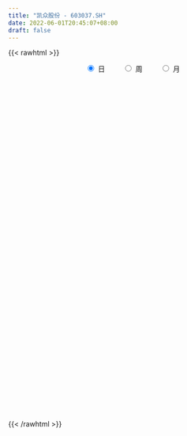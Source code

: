 ```yaml
---
title: "凯众股份 - 603037.SH"
date: 2022-06-01T20:45:07+08:00
draft: false
---
```

{{< rawhtml >}}
    <div style="text-align: center">
        <label style="padding: 1rem;"><input style="margin-right: .5rem" type="radio" name="period" value="D" checked onclick="period_change(this)">日</label>
        <label style="padding: 1rem;"><input style="margin-right: .5rem" type="radio" name="period" value="W" onclick="period_change(this)">周</label>
        <label style="padding: 1rem;"><input style="margin-right: .5rem" type="radio" name="period" value="M" onclick="period_change(this)">月</label>
    </div>
    <div id="chart" style="height: 700px;"></div> 
    <script type="text/javascript">
        const D_v = [4331.96,5083.86,5017.0,4977.0,5036.0,4228.0,7959.16,5384.0,8221.98,4682.0,3664.09,5313.96,9729.99,6772.0,5741.1,4922.4,7410.0,5192.5,8559.53,13407.7,10082.91,8326.56,6860.3,6330.56,6040.0,4611.0,6928.0,6963.87,7269.6,10146.73,11390.89,13520.72,10103.3,7975.25,7097.48,34685.28,20564.24,18866.49,11675.8,10074.0,7454.92,6417.0,8413.79,5612.23,8656.0,8784.81,12356.25,12683.8,6894.8,7006.74,8164.68,8027.0,7173.0,9258.0,15572.7,10110.0,14462.98,16419.42,68366.76,53780.7,18757.73,17448.87,13265.99,28081.45,18684.64,18305.45,23977.64,37683.13,41333.66,23260.04,20100.74,14831.86,18281.4,10271.07,8688.0,12190.99,15531.13,8326.2,13948.5,14759.0,10068.0,8645.84,7225.2,12500.4,10137.6,14052.6,8816.34,8767.74,11500.3,7354.6,6286.0,4628.67,6145.54,5512.53,7540.0,10481.53,7081.0,19940.8,12589.0,19557.16,13969.33,12549.0,13413.0,15476.86,11262.3,13804.06,15711.0,11697.2,48187.62,63286.13,28378.6,92414.35,126686.81,86782.43,60787.19,42528.13,53289.99,55690.7,51567.77,40061.2,34492.0,35251.6,41400.07,37003.0,23605.63,31479.3,65385.91,114600.33,97035.38,138511.28,95870.4,98607.15,58836.11,60205.5,52470.1,32703.2,25597.5,28501.3,24376.84,19072.75,26360.3,22576.0,28805.8,19452.0,13059.8,19095.0,69992.3,132565.34,74176.8,35017.03,49920.3,33645.5,33396.9,40066.0,51502.56,24339.1,21509.57,11957.0,13036.0,14040.9,11061.3,15902.9,15881.2,23546.12,11775.0,16473.8,11829.58,8115.1,17854.1,10184.0,8970.2,14666.0,13742.3,9044.0,8341.0,8669.0,15924.8,9124.46,7025.8,10199.0,9187.27,9569.8,9536.0,10300.0,9776.0,14167.0,9737.1,14535.1,14351.9,4962.77,12412.37,13978.0,12284.97,9942.09,15614.49,7795.0,12757.5,6017.0,30871.77,26125.0,17206.0,10987.0,14663.0,7901.1,10639.0,7515.1,6802.0,10742.4,10310.2,5162.0,15992.0,10370.0,10176.0,8376.0,9636.8,11796.0,9667.2,4599.39,4601.3,6822.76,17179.46,12369.0,13905.3,7748.0,11808.0,18500.0,14861.0,16690.1,11061.5,12911.8,10237.0,8900.5,11544.58,5915.8,9636.0,5757.5,8385.77,7251.8,7043.0,10059.0,7260.0,6085.25,7671.85,12266.3,7985.0,7016.0,7048.0,7807.0,5848.0,10042.2]
const D_histogram = [0.0,0.0024569801,0.00693858,0.0112067444,0.0175488247,0.0180536635,0.0283615646,0.0380568135,0.0529251065,0.0584570834,0.0527936654,0.0568823417,0.0692028221,0.0588333246,0.0487936761,0.0412138036,0.0238004533,0.004777303,-0.0216522059,-0.0039618692,0.0177253716,0.0370518528,0.0439667789,0.0278914195,0.0166222444,0.0046170453,-0.0066180206,-0.0038624059,-0.0084469155,-0.0179915243,-0.0135110842,-0.0293215855,-0.0492388579,-0.0757877563,-0.074296278,0.0054882963,0.0293186094,0.0205908879,0.0078214279,-0.0017243328,-0.0189560329,-0.033038669,-0.0328468164,-0.0370448929,-0.0551771686,-0.0758614335,-0.0802954362,-0.1200773601,-0.1298777837,-0.1194384349,-0.0927591526,-0.067298976,-0.0450605411,-0.0265426815,0.016812725,0.0453449709,0.0770271752,0.0999128455,0.1924387889,0.1893078426,0.1667969744,0.1252809198,0.093527058,0.1095485005,0.1123053663,0.1063477665,0.1026561471,0.1411876519,0.1719332807,0.1843080863,0.1624016271,0.1421227441,0.1050959979,0.076504253,0.0475039183,0.0566737068,0.0247020823,-0.0059094128,-0.0500046474,-0.0969348296,-0.1008411522,-0.1322295308,-0.1380530161,-0.1476546467,-0.1338955885,-0.1518593184,-0.1399170465,-0.1516570644,-0.1894049506,-0.1944566715,-0.2019195794,-0.1902588632,-0.1470059898,-0.1012003342,-0.0668141993,-0.0271960075,0.0047521973,0.0314837472,0.064321532,0.1042239868,0.1264416639,0.1214439289,0.094267882,0.102902081,0.0898982834,0.0676380527,-0.0136561879,-0.0478870188,0.0399052473,0.089719677,0.1097236074,0.2329122642,0.3231654188,0.3164698528,0.3309631873,0.3144653826,0.3035799333,0.3069399154,0.2404953943,0.1568462924,0.1091990671,0.0142520199,-0.0064794624,-0.0153304118,-0.0506974891,-0.0656150962,0.0531933922,-0.0172884041,0.0640783271,0.1404828519,0.3217708099,0.3115865178,0.2533287976,0.087005906,-0.0619483281,-0.155690536,-0.2159397102,-0.225380326,-0.2511061429,-0.2538476415,-0.2440134372,-0.2581652271,-0.3166531812,-0.3710626602,-0.3649728539,-0.3319378381,-0.1642884289,0.0123121148,0.0410093817,0.0277363976,-0.0641788127,-0.139155866,-0.1807617026,-0.1765218857,-0.2627058617,-0.2798336686,-0.3114931682,-0.2937317081,-0.2650392346,-0.2118883202,-0.17059954,-0.1359686045,-0.0763837093,-0.0545235548,-0.0566920355,-0.0972908468,-0.1021911452,-0.1065626935,-0.1713957471,-0.1784381636,-0.2046422007,-0.2129365184,-0.1624983491,-0.1024103693,-0.0417432791,-0.0074108769,-0.0003018904,0.0225571951,0.0297877018,0.065066189,0.0776363531,0.0834337789,0.1068282927,0.1002155064,0.1112890359,0.087941498,0.0733991071,0.0898595456,0.0908609035,0.0940385822,0.0809686552,0.0531102339,0.0211510661,-0.0162184617,-0.0594503973,-0.0733225089,-0.0474764834,-0.0535039493,-0.0509914141,-0.0412271331,-0.0177628437,0.013098794,0.0418438602,0.0593637697,0.0611361242,0.0425951386,0.0396386067,0.0414093371,0.049784879,0.0655767191,0.0952504804,0.098667333,0.1088353998,0.0835251372,0.0479631828,-0.0209873833,-0.04785252,-0.0755398931,-0.0753156208,-0.0842403858,-0.0350602513,-0.0042897701,0.0318457572,0.0221520533,-0.0113416174,-0.1147687236,-0.2072057503,-0.2229806021,-0.2168115216,-0.1539598108,-0.1063876582,-0.0865981846,-0.0467717798,-0.0180657839,0.0130555177,0.0440295,0.0821215588,0.1110038904,0.1348993899,0.1604909016,0.1796945105,0.187734471,0.2064350425,0.1773979955,0.1731646156,0.1664359916,0.1542877213,0.1530675872,0.1513921436,0.1542795102]
const D_fast = [0.0,0.0030712251,0.0092874701,0.0163573205,0.027086607,0.0321048617,0.0495031539,0.0687126062,0.0968121758,0.1169584236,0.124493422,0.1428026837,0.1724238696,0.1767627033,0.1789214738,0.1816450522,0.1701818153,0.1523529907,0.1205104303,0.1372102997,0.1633288834,0.1919183278,0.2098249486,0.2007224442,0.1936088302,0.1827578924,0.1698683212,0.1716583345,0.1649620961,0.1509196062,0.1520222753,0.1288813776,0.0966543907,0.0511585533,0.0340759621,0.1152326104,0.1463925758,0.1428125763,0.1319984733,0.1220216294,0.1000509211,0.0777086178,0.0696887663,0.0562294665,0.0243028986,-0.0153467246,-0.0398545864,-0.1096558503,-0.1519257198,-0.1713459797,-0.1678564855,-0.159221053,-0.1482477533,-0.1363655641,-0.0888069764,-0.0489384877,0.0020005104,0.049864392,0.1905000326,0.234696047,0.2538844224,0.2436885978,0.2353165004,0.278725068,0.3095582755,0.3301876172,0.3521600346,0.4259884524,0.4997174014,0.5581692286,0.5768631761,0.5921149791,0.5813622324,0.5718965508,0.5547721956,0.5781104108,0.552314307,0.5202254586,0.4636290622,0.3924651725,0.3633485618,0.2989028006,0.2585660612,0.212050769,0.1923359301,0.1364073705,0.1133703809,0.0637160969,-0.021383027,-0.0750489157,-0.1329917184,-0.1688957181,-0.1623943421,-0.1418887701,-0.124206185,-0.0913869951,-0.058250741,-0.0236482542,0.0252699135,0.091228365,0.1450564581,0.1704197054,0.166810629,0.2011703482,0.2106411215,0.205290404,0.1205821164,0.0743795308,0.1721481087,0.2443924577,0.29182729,0.4732440128,0.644288522,0.7167104193,0.8139445506,0.8760630916,0.9410726255,1.0211675866,1.014846914,0.9704093853,0.9500619267,0.8586778845,0.8363265365,0.8236429843,0.7756015347,0.7442801536,0.87638699,0.8015830927,0.8989694057,1.0104946435,1.2722253039,1.3399376412,1.3450121205,1.2004407054,1.0359993892,0.9033345473,0.7891004456,0.7233147483,0.6348123957,0.5686089867,0.5174398317,0.438746735,0.3010954856,0.1539203416,0.0687669343,0.0188174906,0.1453947927,0.325073365,0.3640229774,0.3576840927,0.2497241792,0.1399581594,0.0531618971,0.0132712426,-0.1385891989,-0.2256754228,-0.3352082145,-0.3908796814,-0.4284470166,-0.4282681822,-0.429629287,-0.4289905027,-0.3885015348,-0.380272269,-0.3966137586,-0.4615352816,-0.4919833663,-0.522995588,-0.6306775783,-0.6823295357,-0.759694123,-0.8212225703,-0.8114089883,-0.7769236009,-0.7266923303,-0.6942126474,-0.6871791334,-0.6586807492,-0.6440033171,-0.5924582826,-0.5604790302,-0.5338231597,-0.4837215727,-0.4652804824,-0.4263846939,-0.4277468574,-0.4239394714,-0.3850141466,-0.3612975627,-0.3346102385,-0.3274380017,-0.3420188646,-0.3686902658,-0.4101144091,-0.468208944,-0.5004116828,-0.4864347781,-0.5058382314,-0.5160735496,-0.516616052,-0.4975924735,-0.4634561374,-0.424250106,-0.3918892541,-0.3748328686,-0.3827250695,-0.3757719498,-0.3636488851,-0.3428271234,-0.3106411036,-0.2571547222,-0.2290710363,-0.1916941195,-0.1961230979,-0.2196942565,-0.2938916684,-0.3327199351,-0.3792922815,-0.3978969144,-0.4278817759,-0.3874667042,-0.3577686655,-0.3136716989,-0.3178273895,-0.3541564645,-0.4862757517,-0.6305142159,-0.7020342182,-0.7500680181,-0.72570626,-0.704731022,-0.7065910946,-0.6784576347,-0.6542680848,-0.6198829037,-0.5779015464,-0.5192790979,-0.4626457938,-0.4050254467,-0.3393112097,-0.2751839731,-0.2202103949,-0.1499010627,-0.1345886109,-0.0955308368,-0.060650463,-0.034226803,0.0028199597,0.038992552,0.0804497961]
const D_slow = [0.0,0.000614245,0.00234889,0.0051505761,0.0095377823,0.0140511982,0.0211415893,0.0306557927,0.0438870693,0.0585013402,0.0716997565,0.085920342,0.1032210475,0.1179293786,0.1301277977,0.1404312486,0.1463813619,0.1475756877,0.1421626362,0.1411721689,0.1456035118,0.154866475,0.1658581697,0.1728310246,0.1769865857,0.1781408471,0.1764863419,0.1755207404,0.1734090115,0.1689111305,0.1655333594,0.1582029631,0.1458932486,0.1269463095,0.10837224,0.1097443141,0.1170739665,0.1222216884,0.1241770454,0.1237459622,0.119006954,0.1107472867,0.1025355826,0.0932743594,0.0794800673,0.0605147089,0.0404408498,0.0104215098,-0.0220479361,-0.0519075448,-0.075097333,-0.091922077,-0.1031872122,-0.1098228826,-0.1056197014,-0.0942834587,-0.0750266648,-0.0500484535,-0.0019387563,0.0453882044,0.087087448,0.118407678,0.1417894425,0.1691765676,0.1972529091,0.2238398508,0.2495038875,0.2848008005,0.3277841207,0.3738611423,0.414461549,0.4499922351,0.4762662345,0.4953922978,0.5072682773,0.521436704,0.5276122246,0.5261348714,0.5136337096,0.4894000022,0.4641897141,0.4311323314,0.3966190774,0.3597054157,0.3262315186,0.288266689,0.2532874274,0.2153731613,0.1680219236,0.1194077557,0.0689278609,0.0213631451,-0.0153883523,-0.0406884359,-0.0573919857,-0.0641909876,-0.0630029383,-0.0551320015,-0.0390516185,-0.0129956218,0.0186147942,0.0489757764,0.0725427469,0.0982682672,0.1207428381,0.1376523512,0.1342383043,0.1222665496,0.1322428614,0.1546727807,0.1821036825,0.2403317486,0.3211231033,0.4002405665,0.4829813633,0.561597709,0.6374926923,0.7142276711,0.7743515197,0.8135630928,0.8408628596,0.8444258646,0.842805999,0.838973396,0.8262990238,0.8098952497,0.8231935978,0.8188714967,0.8348910785,0.8700117915,0.950454494,1.0283511234,1.0916833228,1.1134347994,1.0979477173,1.0590250833,1.0050401558,0.9486950743,0.8859185386,0.8224566282,0.7614532689,0.6969119621,0.6177486668,0.5249830018,0.4337397883,0.3507553288,0.3096832215,0.3127612502,0.3230135957,0.3299476951,0.3139029919,0.2791140254,0.2339235997,0.1897931283,0.1241166629,0.0541582457,-0.0237150463,-0.0971479733,-0.163407782,-0.216379862,-0.259029747,-0.2930218982,-0.3121178255,-0.3257487142,-0.3399217231,-0.3642444348,-0.3897922211,-0.4164328945,-0.4592818312,-0.5038913721,-0.5550519223,-0.6082860519,-0.6489106392,-0.6745132315,-0.6849490513,-0.6868017705,-0.6868772431,-0.6812379443,-0.6737910189,-0.6575244716,-0.6381153833,-0.6172569386,-0.5905498654,-0.5654959888,-0.5376737298,-0.5156883553,-0.4973385786,-0.4748736922,-0.4521584663,-0.4286488207,-0.4084066569,-0.3951290985,-0.3898413319,-0.3938959474,-0.4087585467,-0.4270891739,-0.4389582948,-0.4523342821,-0.4650821356,-0.4753889189,-0.4798296298,-0.4765549313,-0.4660939663,-0.4512530238,-0.4359689928,-0.4253202081,-0.4154105565,-0.4050582222,-0.3926120024,-0.3762178227,-0.3524052026,-0.3277383693,-0.3005295193,-0.2796482351,-0.2676574393,-0.2729042852,-0.2848674152,-0.3037523884,-0.3225812936,-0.3436413901,-0.3524064529,-0.3534788954,-0.3455174561,-0.3399794428,-0.3428148472,-0.3715070281,-0.4233084656,-0.4790536162,-0.5332564965,-0.5717464492,-0.5983433638,-0.61999291,-0.6316858549,-0.6362023009,-0.6329384215,-0.6219310464,-0.6014006567,-0.5736496841,-0.5399248367,-0.4998021113,-0.4548784836,-0.4079448659,-0.3563361052,-0.3119866064,-0.2686954525,-0.2270864546,-0.1885145242,-0.1502476275,-0.1123995916,-0.073829714]
const D_data = [['2021-05-21', 14.9852, 15.0045, 14.9563, 15.1586],['2021-05-24', 14.9949, 15.043, 14.9082, 15.1008],['2021-05-25', 15.043, 15.0912, 15.0045, 15.1489],['2021-05-26', 15.1201, 15.1201, 15.0719, 15.1971],['2021-05-27', 15.1971, 15.1875, 15.1201, 15.2453],['2021-05-28', 15.2164, 15.1489, 15.1008, 15.2164],['2021-05-31', 15.1393, 15.3223, 15.1008, 15.3512],['2021-06-01', 15.3127, 15.3993, 15.2741, 15.5245],['2021-06-02', 15.409, 15.5727, 15.3319, 15.7557],['2021-06-03', 15.5727, 15.5631, 15.4379, 15.7749],['2021-06-04', 15.7653, 15.4764, 15.4571, 15.7653],['2021-06-07', 15.5438, 15.6497, 15.4956, 15.6786],['2021-06-08', 15.669, 15.8616, 15.6305, 15.8905],['2021-06-09', 15.8327, 15.6497, 15.5823, 15.8712],['2021-06-10', 15.6497, 15.6594, 15.486, 15.6979],['2021-06-11', 15.6979, 15.6979, 15.5534, 15.7846],['2021-06-15', 15.6979, 15.5534, 15.4282, 15.7653],['2021-06-16', 15.746, 15.4668, 15.3993, 15.746],['2021-06-17', 15.5631, 15.2645, 15.2067, 15.592],['2021-06-18', 15.3416, 15.8038, 15.1489, 15.852],['2021-06-21', 15.852, 15.9868, 15.6594, 16.0253],['2021-06-22', 16.0542, 16.112, 15.8135, 16.1794],['2021-06-23', 16.112, 16.0831, 15.8905, 16.2276],['2021-06-24', 15.9868, 15.8231, 15.7942, 16.1313],['2021-06-25', 15.8231, 15.852, 15.6786, 15.9772],['2021-06-28', 15.8423, 15.8135, 15.7172, 15.9387],['2021-06-29', 16.0639, 15.7846, 15.7653, 16.0831],['2021-06-30', 15.9772, 15.9579, 15.8135, 16.0639],['2021-07-01', 16.035, 15.8809, 15.7557, 16.0446],['2021-07-02', 15.9387, 15.7942, 15.4379, 15.9387],['2021-07-05', 15.7557, 15.9675, 15.746, 16.1216],['2021-07-06', 15.9675, 15.6883, 15.5053, 15.9675],['2021-07-07', 15.6, 15.53, 15.3, 15.7],['2021-07-08', 15.58, 15.29, 15.27, 15.59],['2021-07-09', 15.36, 15.53, 15.3, 15.54],['2021-07-12', 15.64, 16.72, 15.51, 16.75],['2021-07-13', 16.64, 16.33, 16.13, 16.76],['2021-07-14', 16.21, 16.0, 15.94, 16.27],['2021-07-15', 15.94, 15.92, 15.81, 16.1],['2021-07-16', 16.04, 15.92, 15.89, 16.15],['2021-07-19', 15.74, 15.76, 15.62, 15.84],['2021-07-20', 15.62, 15.71, 15.61, 15.79],['2021-07-21', 15.93, 15.84, 15.71, 16.03],['2021-07-22', 15.84, 15.76, 15.72, 15.88],['2021-07-23', 15.69, 15.5, 15.47, 15.81],['2021-07-26', 15.52, 15.32, 15.23, 15.61],['2021-07-27', 15.55, 15.4, 15.2, 15.78],['2021-07-28', 15.4, 14.76, 14.6, 15.45],['2021-07-29', 14.7, 14.9, 14.7, 15.02],['2021-07-30', 15.2, 15.05, 15.01, 15.2],['2021-08-02', 14.88, 15.26, 14.88, 15.3],['2021-08-03', 15.13, 15.31, 15.12, 15.46],['2021-08-04', 15.21, 15.34, 15.21, 15.44],['2021-08-05', 15.33, 15.36, 15.06, 15.44],['2021-08-06', 15.3, 15.82, 15.27, 15.92],['2021-08-09', 15.87, 15.84, 15.72, 16.3],['2021-08-10', 15.9, 16.08, 15.86, 16.16],['2021-08-11', 16.1, 16.18, 15.97, 16.38],['2021-08-12', 16.2, 17.48, 16.2, 17.8],['2021-08-13', 17.06, 16.68, 16.48, 17.25],['2021-08-16', 16.59, 16.52, 16.45, 16.77],['2021-08-17', 16.44, 16.24, 16.14, 16.61],['2021-08-18', 16.21, 16.27, 16.0, 16.42],['2021-08-19', 16.3, 16.93, 16.28, 16.98],['2021-08-20', 16.93, 16.93, 16.63, 17.1],['2021-08-23', 16.95, 16.93, 16.65, 17.33],['2021-08-24', 17.28, 17.05, 16.9, 17.48],['2021-08-25', 17.08, 17.81, 17.08, 17.85],['2021-08-26', 17.75, 18.07, 17.65, 18.74],['2021-08-27', 18.35, 18.15, 17.92, 18.47],['2021-08-30', 18.28, 17.89, 17.66, 18.28],['2021-08-31', 17.89, 17.98, 17.7, 18.28],['2021-09-01', 18.0, 17.78, 17.63, 18.45],['2021-09-02', 17.71, 17.85, 17.62, 17.94],['2021-09-03', 17.76, 17.81, 17.76, 18.1],['2021-09-06', 17.95, 18.35, 17.74, 18.35],['2021-09-07', 18.35, 17.88, 17.81, 18.44],['2021-09-08', 17.8, 17.81, 17.73, 17.96],['2021-09-09', 17.8, 17.49, 17.4, 17.8],['2021-09-10', 17.49, 17.22, 17.05, 17.82],['2021-09-13', 17.22, 17.61, 17.16, 17.64],['2021-09-14', 17.62, 17.14, 17.08, 17.62],['2021-09-15', 17.15, 17.31, 17.05, 17.37],['2021-09-16', 17.4, 17.16, 17.0, 17.83],['2021-09-17', 17.14, 17.4, 17.1, 17.68],['2021-09-22', 17.39, 16.92, 16.58, 17.39],['2021-09-23', 16.96, 17.2, 16.93, 17.3],['2021-09-24', 17.13, 16.82, 16.73, 17.13],['2021-09-27', 16.96, 16.25, 16.09, 17.09],['2021-09-28', 16.25, 16.41, 16.0, 16.5],['2021-09-29', 16.42, 16.2, 16.1, 16.56],['2021-09-30', 16.21, 16.3, 16.12, 16.4],['2021-10-08', 16.47, 16.71, 16.38, 16.77],['2021-10-11', 16.78, 16.88, 16.59, 16.97],['2021-10-12', 16.99, 16.88, 16.56, 17.12],['2021-10-13', 16.73, 17.1, 16.73, 17.25],['2021-10-14', 17.1, 17.18, 16.95, 17.28],['2021-10-15', 17.19, 17.28, 17.07, 17.79],['2021-10-18', 17.3, 17.55, 17.14, 17.59],['2021-10-19', 17.56, 17.9, 17.4, 17.95],['2021-10-20', 17.9, 17.94, 17.72, 18.06],['2021-10-21', 17.98, 17.75, 17.69, 18.01],['2021-10-22', 17.8, 17.48, 17.45, 18.08],['2021-10-25', 17.48, 17.97, 17.4, 17.97],['2021-10-26', 17.97, 17.78, 17.61, 18.09],['2021-10-27', 17.78, 17.65, 17.26, 17.96],['2021-10-28', 17.65, 16.67, 16.61, 17.68],['2021-10-29', 16.57, 16.94, 16.51, 17.12],['2021-11-01', 17.08, 18.63, 16.74, 18.63],['2021-11-02', 18.94, 18.6, 18.42, 19.06],['2021-11-03', 18.42, 18.52, 18.31, 18.77],['2021-11-04', 18.38, 20.37, 18.38, 20.37],['2021-11-05', 20.51, 20.8, 20.38, 21.83],['2021-11-08', 20.42, 20.12, 19.86, 21.16],['2021-11-09', 20.04, 20.73, 20.01, 21.0],['2021-11-10', 20.4, 20.67, 19.88, 20.69],['2021-11-11', 20.75, 21.0, 20.35, 21.29],['2021-11-12', 20.53, 21.5, 20.53, 21.7],['2021-11-15', 21.7, 20.78, 20.61, 21.8],['2021-11-16', 20.6, 20.43, 19.95, 20.83],['2021-11-17', 20.41, 20.75, 20.11, 20.81],['2021-11-18', 20.77, 19.94, 19.94, 20.77],['2021-11-19', 19.99, 20.68, 19.57, 20.77],['2021-11-22', 20.66, 20.86, 20.4, 21.18],['2021-11-23', 21.01, 20.5, 20.44, 21.18],['2021-11-24', 20.57, 20.69, 20.3, 21.13],['2021-11-25', 20.63, 22.76, 20.41, 22.76],['2021-11-26', 22.9, 20.65, 20.48, 22.93],['2021-11-29', 20.44, 22.72, 19.72, 22.72],['2021-11-30', 23.72, 23.29, 22.93, 24.6],['2021-12-01', 23.23, 25.62, 23.23, 25.62],['2021-12-02', 25.88, 24.08, 24.0, 25.98],['2021-12-03', 24.01, 23.67, 23.37, 24.4],['2021-12-06', 23.6, 22.0, 21.8, 23.6],['2021-12-07', 21.5, 21.53, 20.8, 22.0],['2021-12-08', 22.0, 21.63, 21.51, 22.21],['2021-12-09', 21.43, 21.63, 21.25, 21.73],['2021-12-10', 21.6, 22.04, 21.37, 22.19],['2021-12-13', 21.98, 21.68, 21.06, 21.98],['2021-12-14', 21.49, 21.81, 21.27, 21.88],['2021-12-15', 21.82, 21.9, 21.4, 22.19],['2021-12-16', 21.9, 21.49, 21.38, 22.0],['2021-12-17', 21.31, 20.6, 20.6, 21.57],['2021-12-20', 20.61, 20.15, 20.09, 20.81],['2021-12-21', 20.07, 20.55, 20.07, 20.57],['2021-12-22', 20.55, 20.77, 20.45, 21.21],['2021-12-23', 20.76, 22.85, 20.57, 22.85],['2021-12-24', 23.28, 23.88, 22.88, 25.0],['2021-12-27', 23.88, 22.65, 22.31, 24.43],['2021-12-28', 22.65, 22.24, 22.05, 22.92],['2021-12-29', 22.29, 21.0, 20.55, 22.51],['2021-12-30', 20.98, 20.72, 20.68, 21.15],['2021-12-31', 20.8, 20.73, 20.41, 20.92],['2022-01-04', 20.73, 21.09, 20.58, 21.12],['2022-01-05', 20.91, 19.58, 19.47, 20.95],['2022-01-06', 19.48, 19.96, 19.36, 20.06],['2022-01-07', 19.9, 19.41, 19.35, 20.15],['2022-01-10', 19.3, 19.74, 19.23, 19.85],['2022-01-11', 19.75, 19.76, 19.61, 19.98],['2022-01-12', 19.97, 20.07, 19.86, 20.1],['2022-01-13', 20.02, 19.99, 19.77, 20.13],['2022-01-14', 19.83, 19.95, 19.71, 20.46],['2022-01-17', 19.81, 20.39, 19.8, 20.49],['2022-01-18', 20.43, 20.04, 19.62, 20.43],['2022-01-19', 19.99, 19.7, 19.51, 20.0],['2022-01-20', 19.63, 18.99, 18.94, 19.71],['2022-01-21', 18.9, 19.18, 17.55, 19.38],['2022-01-24', 19.08, 19.02, 18.96, 19.3],['2022-01-25', 19.01, 17.9, 17.9, 19.21],['2022-01-26', 18.0, 18.22, 17.88, 18.34],['2022-01-27', 18.2, 17.66, 17.63, 18.23],['2022-01-28', 17.66, 17.54, 17.42, 17.83],['2022-02-07', 17.82, 18.15, 17.6, 18.24],['2022-02-08', 18.2, 18.37, 17.97, 18.38],['2022-02-09', 18.37, 18.55, 18.25, 18.6],['2022-02-10', 18.5, 18.36, 18.19, 18.7],['2022-02-11', 18.37, 18.03, 17.93, 18.43],['2022-02-14', 18.02, 18.22, 17.8, 18.32],['2022-02-15', 18.16, 18.03, 17.9, 18.32],['2022-02-16', 18.14, 18.44, 18.06, 18.54],['2022-02-17', 18.35, 18.25, 18.2, 18.62],['2022-02-18', 18.25, 18.19, 18.01, 18.39],['2022-02-21', 18.12, 18.48, 17.98, 18.48],['2022-02-22', 18.43, 18.15, 17.97, 18.43],['2022-02-23', 18.15, 18.39, 18.15, 18.45],['2022-02-24', 18.38, 17.93, 17.68, 18.56],['2022-02-25', 18.0, 17.93, 17.89, 18.36],['2022-02-28', 18.01, 18.32, 17.58, 18.45],['2022-03-01', 18.35, 18.18, 17.9, 18.39],['2022-03-02', 18.23, 18.23, 18.01, 18.27],['2022-03-03', 18.25, 18.01, 17.98, 18.33],['2022-03-04', 18.01, 17.71, 17.61, 18.07],['2022-03-07', 17.66, 17.47, 17.45, 17.77],['2022-03-08', 17.51, 17.16, 17.08, 17.64],['2022-03-09', 17.17, 16.78, 16.0, 17.3],['2022-03-10', 17.17, 16.88, 16.8, 17.2],['2022-03-11', 16.58, 17.3, 16.39, 17.67],['2022-03-14', 17.25, 16.85, 16.85, 17.4],['2022-03-15', 18.4, 16.84, 16.8, 18.4],['2022-03-16', 17.19, 16.86, 16.2, 17.19],['2022-03-17', 17.06, 17.03, 16.87, 17.5],['2022-03-18', 16.99, 17.2, 16.7, 17.3],['2022-03-21', 17.35, 17.29, 16.94, 17.35],['2022-03-22', 17.28, 17.25, 17.07, 17.4],['2022-03-23', 17.33, 17.09, 16.99, 17.35],['2022-03-24', 16.92, 16.77, 16.66, 17.14],['2022-03-25', 16.85, 16.88, 16.81, 17.07],['2022-03-28', 16.77, 16.91, 16.41, 17.5],['2022-03-29', 16.88, 17.0, 16.76, 17.19],['2022-03-30', 17.0, 17.15, 17.0, 17.48],['2022-03-31', 17.1, 17.46, 17.02, 17.87],['2022-04-01', 17.46, 17.25, 17.16, 17.48],['2022-04-06', 17.23, 17.41, 17.16, 17.43],['2022-04-07', 17.39, 16.96, 16.9, 17.46],['2022-04-08', 16.95, 16.68, 16.51, 16.95],['2022-04-11', 16.68, 15.95, 15.91, 16.68],['2022-04-12', 15.93, 16.15, 15.51, 16.2],['2022-04-13', 16.12, 15.9, 15.8, 16.2],['2022-04-14', 15.93, 16.07, 15.93, 16.3],['2022-04-15', 16.0, 15.82, 15.7, 16.0],['2022-04-18', 16.28, 16.56, 16.07, 16.66],['2022-04-19', 16.55, 16.48, 16.38, 16.85],['2022-04-20', 16.49, 16.69, 16.31, 17.05],['2022-04-21', 16.69, 16.16, 16.09, 16.69],['2022-04-22', 16.0, 15.7, 15.6, 16.21],['2022-04-25', 15.5, 14.35, 14.31, 15.65],['2022-04-26', 14.56, 13.77, 13.77, 14.7],['2022-04-27', 13.8, 14.2, 13.19, 14.37],['2022-04-28', 14.1, 14.2, 13.83, 14.56],['2022-04-29', 14.22, 14.87, 14.22, 14.88],['2022-05-05', 14.7, 14.79, 14.54, 15.08],['2022-05-06', 14.5, 14.46, 14.22, 14.62],['2022-05-09', 14.66, 14.73, 14.3, 14.79],['2022-05-10', 14.64, 14.66, 14.44, 14.77],['2022-05-11', 14.75, 14.76, 14.66, 15.09],['2022-05-12', 14.58, 14.86, 14.58, 15.01],['2022-05-13', 14.88, 15.1, 14.81, 15.18],['2022-05-16', 15.26, 15.16, 15.1, 15.38],['2022-05-17', 15.27, 15.26, 15.06, 15.35],['2022-05-18', 15.26, 15.46, 15.2, 15.71],['2022-05-19', 15.4, 15.57, 15.26, 15.72],['2022-05-20', 15.68, 15.59, 15.47, 15.69],['2022-05-23', 15.59, 15.9, 15.56, 16.0],['2022-05-24', 15.91, 15.38, 15.28, 16.25],['2022-05-25', 15.19, 15.7, 15.19, 15.7],['2022-05-26', 15.62, 15.74, 15.32, 15.87],['2022-05-27', 15.72, 15.72, 15.45, 15.89],['2022-05-30', 15.8, 15.92, 15.63, 15.95],['2022-05-31', 16.0, 16.01, 15.8, 16.05],['2022-06-01', 15.85, 16.18, 15.85, 16.45]]
const W_v = [70785.84,53334.66,45726.24,39801.08,37538.86,49207.93,88774.9,49512.0,46293.68,87249.14,65954.08,62663.78,40939.83,43760.63,70061.94,44775.96,52919.28,42315.38,26543.88,28056.59,22865.4,39845.32,31026.72,20009.12,22195.61,72232.33,52217.16,26191.25,24999.4,11294.3,4678.3,20111.08,24509.33,24926.28,24428.16,32123.1,14134.31,65237.43,33303.06,37496.9,23871.15,101211.13,57333.81,76310.56,48098.4,34508.9,37704.5,29427.9,21909.75,29293.54,29210.15,24640.24,27451.27,21670.17,17628.89,14766.28,15904.19,11788.46,15479.39,16285.75,26075.16,19176.34,24279.83,28981.45,30229.18,37021.29,27236.98,36171.69,33536.83,24323.64,25412.96,33881.37,25833.04,38746.97,12175.55,35895.21,44652.66,24214.09,42972.93,106398.24,57193.88,86600.76,99786.57,58993.34,40845.03,36298.96,53775.37,46243.7,46265.84,63670.45,15813.69,35790.06,26319.48,25298.39,21909.84,18923.88,21830.52,22031.62,27243.3,41676.09,24231.99,20591.35,20228.52,19198.86,23147.44,22124.44,29939.72,25562.87,28378.32,32081.22,30514.98,20721.77,2906.63,14246.28,17629.82,13643.3,20906.25,67612.59,48226.06,10034.53,10059.83,12752.85,30149.37,36981.6,21980.33,185862.21,385111.87,390327.34,182324.89,181299.27,226778.95,277544.28,334433.94,187786.86,137625.91,114439.16,75790.94,58027.54,65987.1,47038.14,65941.95,60732.16,33615.0,47180.11,45834.37,65537.8,116081.77,72633.81,51426.31,32862.1,77927.45,145895.98,205791.59,79673.55,61349.33,110922.3,200655.9,62668.47,63156.86,60314.88,84879.58,50162.6,38865.18,28148.38,8792.3,40097.94,33754.88,43500.75,97113.09,58417.92,65092.98,61296.24,54056.82,45710.58,55677.07,60185.46,29888.78,40455.48,30858.53,23644.14,24874.19,33457.97,17991.54,19705.1,38319.35,34923.05,30474.45,28686.46,34805.01,24498.63,14551.34,22756.36,50491.3,92392.28,24651.24,30791.42,26038.33,24341.86,29911.23,32479.45,34569.73,37640.33,35919.2,50087.64,95865.81,36553.94,47726.4,48195.38,163139.86,96238.68,144559.92,72173.07,64755.82,48577.04,31636.68,29769.57,6145.54,50555.86,72077.49,67951.42,358953.51,299078.44,202772.64,272074.17,488860.3199999999,199477.6,121191.69,254164.44,226156.53,137417.23,65998.1,79505.7,59789.4,55721.1,45106.33,53516.1,60240.14,58394.05,91206.77,47520.2,52576.6,28188.8,37486.65,63009.76,74024.4,19137.5,41239.65,37699.05,41987.15,23697.2]
const W_histogram = [0.0,0.0321832479,-0.0403965921,-0.0582311699,0.0170190922,0.0822694817,0.2203135044,0.229240087,0.1862103218,0.2988643827,0.2533991145,0.2460099411,0.1663246242,0.1555409558,-0.0359988682,-0.1481789839,-0.4202181505,-0.616893488,-0.7218840865,-0.8066381697,-0.7908743639,-0.7638387034,-0.648410613,-0.5531692286,-0.4937321218,-0.3827136991,-0.3097831354,-0.3337482551,-0.3920184845,-0.3502200448,-0.2864880668,-0.1650841216,0.0180948307,0.08610231,0.0759403775,0.1319892617,0.1541720742,0.2368386553,0.2154999175,0.2727495066,0.325696645,0.4245809806,0.4601121733,0.5356865707,0.4541910731,0.3412890439,0.1899812289,0.004352519,-0.0588008365,-0.1256327095,-0.1038948423,-0.0738775394,-0.0246385284,-0.1003150479,-0.1270883102,-0.1707202185,-0.2102255708,-0.2171336544,-0.2107688756,-0.2388364246,-0.2590154268,-0.2571516191,-0.3588354883,-0.4008526833,-0.3525779498,-0.244867685,-0.1444638527,0.0213738412,0.0570022385,0.0805344262,0.1019345744,0.1246456084,0.162153894,0.1814249142,0.2296101079,0.2545335993,0.3030360263,0.3550748987,0.3480189643,0.3566986327,0.364247269,0.4013295813,0.4792277069,0.5352087136,0.5555567184,0.5014663498,0.4893699628,0.4602087141,0.4088208283,0.227405308,0.1296701345,0.0474434152,-0.0711999515,-0.1456472625,-0.2139027771,-0.2925147051,-0.3156240111,-0.2585355756,-0.207937669,-0.1379508384,-0.1097732207,-0.1024800373,-0.0941431676,-0.1097784713,-0.1560320251,-0.1508388667,-0.127023618,-0.1228533889,-0.0809273585,-0.0215237806,0.0302936253,0.020408715,0.0133883227,0.0281503193,0.0235757477,0.032077605,0.0405092574,0.0251520925,0.0021799712,-0.0172245925,-0.0613078848,-0.0559120357,-0.048830098,0.0108367283,0.0265050832,0.2214471546,0.4031524333,0.4845707791,0.3757329442,0.1888075596,0.2128998391,0.290126786,0.1828479484,0.1669228988,0.0039456441,-0.1510052294,-0.2531658346,-0.3133321754,-0.3319942867,-0.331841843,-0.3060530728,-0.2987757531,-0.2599416275,-0.2081386624,-0.1879411644,-0.1006833922,-0.0227654947,0.0006251968,0.0380129418,0.0476082278,0.0951211753,0.1821423575,0.2244746165,0.2391356039,0.2812410631,0.3364618797,0.2979112608,0.2504808886,0.2043206826,0.1701259691,0.0846046753,0.0277456617,-0.0334261981,-0.1087729951,-0.1168969054,-0.0950984437,-0.0794410962,-0.0627459922,0.0036579246,0.0301142074,0.08478107,0.0938397059,0.079156232,0.0286680481,0.0283785308,-0.0375955139,-0.0778944508,-0.1225488871,-0.196815999,-0.2140112618,-0.2192410299,-0.2014489478,-0.1672374017,-0.0829715549,-0.0668278966,-0.0233914249,-0.0050219018,0.0206545433,0.0513620783,0.051529931,0.0551808534,0.0797409315,0.0852154144,0.035832992,0.0012825099,-0.004332674,-0.013639507,-0.0081486348,0.0180328983,0.0490046847,0.0738663033,0.0897442645,0.0921898766,0.0727060643,0.0820824911,0.0571770386,0.0100451054,0.0292874334,0.0947999857,0.1467346985,0.2490052771,0.2773411195,0.2412641574,0.2152954226,0.1480315266,0.0619023741,0.0276732162,0.0379160718,0.0517972225,0.0198879855,0.2417033478,0.408705737,0.4346635034,0.420281752,0.5750558552,0.5296772512,0.3721437439,0.4529430652,0.2675092249,0.0411029623,-0.0805082577,-0.2134785592,-0.4016327966,-0.4776648736,-0.4994063597,-0.5116450013,-0.5135670253,-0.5198768704,-0.5076377641,-0.4972970054,-0.4435205453,-0.424316211,-0.4453277584,-0.4422043179,-0.4684199387,-0.483779406,-0.4234180999,-0.3273683134,-0.2362129876,-0.1313057217]
const W_fast = [0.0,0.0402290598,-0.0424499282,-0.0748422985,0.0046627367,0.0904804966,0.2836028955,0.3498394997,0.353362315,0.5407324716,0.558616982,0.6127302938,0.5746261331,0.6027277036,0.4021881625,0.2529633009,-0.1241304033,-0.4750291128,-0.7604907329,-1.0469043586,-1.2288591438,-1.3927831591,-1.4394577219,-1.4825086447,-1.5465045683,-1.5311645704,-1.5356797906,-1.643081974,-1.7993568246,-1.8451133961,-1.8530034348,-1.77287052,-1.5851678601,-1.4956348033,-1.4868116414,-1.3977654417,-1.3370396107,-1.1951633658,-1.1626271241,-1.0371901585,-0.9028188588,-0.697789278,-0.547230042,-0.337734002,-0.3056817313,-0.3332614994,-0.4370740073,-0.6216145874,-0.699468152,-0.7977082023,-0.8019440457,-0.7903961276,-0.7473167488,-0.8480720303,-0.9066173702,-0.9929293331,-1.084991078,-1.1461825753,-1.1925100153,-1.2802866705,-1.3652195294,-1.4276436265,-1.6190363678,-1.7612667335,-1.8011364875,-1.7546431439,-1.6903552748,-1.5191741207,-1.4692951637,-1.4256293694,-1.3787455776,-1.3248731416,-1.2468263824,-1.1821991337,-1.076611413,-0.9880545218,-0.8637930883,-0.7229854912,-0.6430366844,-0.545182358,-0.4465719044,-0.3091571968,-0.1114521445,0.0783310406,0.2375682251,0.3088444439,0.4190905477,0.5049814774,0.5557987987,0.4312346054,0.3659169656,0.2955511,0.1591077455,0.0482486188,-0.0734825901,-0.2252231943,-0.3272385031,-0.3347839615,-0.3361704721,-0.3006713511,-0.2999370386,-0.3182638645,-0.3334627867,-0.3765427082,-0.4618042683,-0.4943208265,-0.5022614824,-0.5288046004,-0.5071104097,-0.453087777,-0.3936969648,-0.3984796963,-0.4021530079,-0.3803534315,-0.3790340661,-0.3625128076,-0.3439538408,-0.3530229827,-0.3754501111,-0.399160823,-0.4585710864,-0.4671532463,-0.4722788331,-0.4099028247,-0.387608199,-0.137304339,0.1451890481,0.3477500887,0.3328454898,0.1931219951,0.2704392344,0.4201978778,0.3586310272,0.3844367024,0.2224458587,0.0297436779,-0.135708386,-0.2742077707,-0.3758684536,-0.4586764707,-0.5094009687,-0.5768175872,-0.6029688685,-0.603200569,-0.6299883621,-0.567901438,-0.4956749141,-0.4721279235,-0.4252369431,-0.4037396001,-0.3324463587,-0.1998895872,-0.101438674,-0.0269937856,0.0854219393,0.2247582259,0.2606854222,0.275875272,0.2807952368,0.2891320156,0.2247618905,0.1748392924,0.1053108831,0.0027708372,-0.0345772994,-0.0365534486,-0.0407563752,-0.0397477693,0.0275706288,0.0615554634,0.1374175935,0.1699361558,0.17504174,0.1317205681,0.1385256834,0.0631527603,0.0033802107,-0.0719114474,-0.195382559,-0.2660806372,-0.3261206628,-0.3586908177,-0.366288622,-0.302765664,-0.3033289798,-0.2657403643,-0.2486263166,-0.2177862358,-0.1742381811,-0.1611878457,-0.14374171,-0.099246399,-0.0724680624,-0.1128922368,-0.1471220915,-0.1538204439,-0.1665371537,-0.1630834402,-0.1323936824,-0.0891707249,-0.0458425305,-0.0075285032,0.0179645781,0.0166572819,0.0465543315,0.0359431387,-0.0086775183,0.0178866681,0.1070992168,0.1957176043,0.3602395021,0.4579106244,0.4821497016,0.5100048225,0.4797488082,0.4090952492,0.3817843954,0.4015062689,0.4283367252,0.4013994846,0.6836406838,0.9528195073,1.0874431495,1.1781318362,1.4766699031,1.5637106119,1.4992130406,1.6932481281,1.5746915941,1.3585610721,1.2168227877,1.0304828464,0.7419204099,0.5464721145,0.3998790384,0.2597291465,0.1294153662,-0.0068636966,-0.1215340312,-0.2355175239,-0.2926212002,-0.3794959186,-0.5118394055,-0.6192670445,-0.76258765,-0.8988919689,-0.9443851877,-0.9301774795,-0.8980754007,-0.8259945651]
const W_slow = [0.0,0.008045812,-0.0020533361,-0.0166111285,-0.0123563555,0.0082110149,0.063289391,0.1205994128,0.1671519932,0.2418680889,0.3052178675,0.3667203528,0.4083015088,0.4471867478,0.4381870307,0.4011422848,0.2960877472,0.1418643752,-0.0386066465,-0.2402661889,-0.4379847799,-0.6289444557,-0.7910471089,-0.9293394161,-1.0527724465,-1.1484508713,-1.2258966552,-1.3093337189,-1.4073383401,-1.4948933513,-1.566515368,-1.6077863984,-1.6032626907,-1.5817371132,-1.5627520189,-1.5297547034,-1.4912116849,-1.4320020211,-1.3781270417,-1.309939665,-1.2285155038,-1.1223702586,-1.0073422153,-0.8734205726,-0.7598728044,-0.6745505434,-0.6270552362,-0.6259671064,-0.6406673155,-0.6720754929,-0.6980492035,-0.7165185883,-0.7226782204,-0.7477569824,-0.7795290599,-0.8222091146,-0.8747655073,-0.9290489209,-0.9817411398,-1.0414502459,-1.1062041026,-1.1704920074,-1.2602008794,-1.3604140503,-1.4485585377,-1.509775459,-1.5458914221,-1.5405479618,-1.5262974022,-1.5061637957,-1.4806801521,-1.44951875,-1.4089802765,-1.3636240479,-1.3062215209,-1.2425881211,-1.1668291145,-1.0780603899,-0.9910556488,-0.9018809906,-0.8108191734,-0.710486778,-0.5906798513,-0.4568776729,-0.3179884933,-0.1926219059,-0.0702794152,0.0447727633,0.1469779704,0.2038292974,0.236246831,0.2481076848,0.230307697,0.1938958813,0.1404201871,0.0672915108,-0.011614492,-0.0762483859,-0.1282328031,-0.1627205127,-0.1901638179,-0.2157838272,-0.2393196191,-0.2667642369,-0.3057722432,-0.3434819599,-0.3752378644,-0.4059512116,-0.4261830512,-0.4315639964,-0.42399059,-0.4188884113,-0.4155413306,-0.4085037508,-0.4026098139,-0.3945904126,-0.3844630983,-0.3781750751,-0.3776300823,-0.3819362305,-0.3972632017,-0.4112412106,-0.4234487351,-0.420739553,-0.4141132822,-0.3587514936,-0.2579633852,-0.1368206905,-0.0428874544,0.0043144355,0.0575393953,0.1300710918,0.1757830789,0.2175138036,0.2185002146,0.1807489073,0.1174574486,0.0391244047,-0.0438741669,-0.1268346277,-0.2033478959,-0.2780418342,-0.343027241,-0.3950619066,-0.4420471977,-0.4672180458,-0.4729094194,-0.4727531202,-0.4632498848,-0.4513478279,-0.427567534,-0.3820319447,-0.3259132905,-0.2661293895,-0.1958191238,-0.1117036539,-0.0372258386,0.0253943835,0.0764745541,0.1190060464,0.1401572152,0.1470936307,0.1387370811,0.1115438324,0.082319606,0.0585449951,0.038684721,0.022998223,0.0239127041,0.031441256,0.0526365235,0.0760964499,0.095885508,0.10305252,0.1101471527,0.1007482742,0.0812746615,0.0506374397,0.00143344,-0.0520693755,-0.1068796329,-0.1572418699,-0.1990512203,-0.219794109,-0.2365010832,-0.2423489394,-0.2436044149,-0.238440779,-0.2256002595,-0.2127177767,-0.1989225634,-0.1789873305,-0.1576834769,-0.1487252289,-0.1484046014,-0.1494877699,-0.1528976466,-0.1549348054,-0.1504265808,-0.1381754096,-0.1197088338,-0.0972727677,-0.0742252985,-0.0560487824,-0.0355281596,-0.0212339,-0.0187226236,-0.0114007653,0.0122992311,0.0489829058,0.111234225,0.1805695049,0.2408855442,0.2947093999,0.3317172816,0.3471928751,0.3541111791,0.3635901971,0.3765395027,0.3815114991,0.441937336,0.5441137703,0.6527796461,0.7578500841,0.9016140479,1.0340333607,1.1270692967,1.240305063,1.3071823692,1.3174581098,1.2973310454,1.2439614056,1.1435532064,1.024136988,0.8992853981,0.7713741478,0.6429823915,0.5130131739,0.3861037328,0.2617794815,0.1508993452,0.0448202924,-0.0665116472,-0.1770627266,-0.2941677113,-0.4151125628,-0.5209670878,-0.6028091661,-0.6618624131,-0.6946888435]
const W_data = [['2017-07-21', 30.6896, 27.6032, 27.0381, 30.6896],['2017-07-28', 27.3511, 28.1075, 27.0903, 28.8291],['2017-08-04', 28.0988, 26.6817, 26.6208, 28.3857],['2017-08-11', 26.7686, 27.0816, 26.6991, 28.0379],['2017-08-18', 27.1685, 28.3857, 26.6469, 28.8812],['2017-08-25', 28.3857, 28.6813, 28.0553, 29.229],['2017-09-01', 28.6552, 30.2723, 28.603, 30.4027],['2017-09-08', 30.2114, 29.2464, 28.9508, 30.3505],['2017-09-15', 29.4898, 28.69, 28.5856, 29.9941],['2017-09-22', 28.69, 31.0547, 28.2553, 31.8633],['2017-09-29', 30.5766, 29.5159, 28.5161, 30.5939],['2017-10-13', 29.7159, 30.0984, 29.4116, 30.5853],['2017-10-20', 30.1506, 29.1768, 28.5161, 30.1506],['2017-10-27', 29.1855, 29.9854, 28.7595, 30.3679],['2017-11-03', 29.116, 27.2816, 27.0642, 29.3855],['2017-11-10', 27.5858, 27.438, 27.099, 27.7336],['2017-11-17', 27.5598, 24.2126, 23.9083, 27.951],['2017-11-24', 23.9431, 23.4997, 23.3693, 24.4908],['2017-12-01', 23.491, 23.2997, 22.6999, 23.491],['2017-12-08', 23.1867, 22.4043, 21.4305, 23.2823],['2017-12-15', 22.6042, 22.7868, 22.2652, 23.0215],['2017-12-22', 22.8042, 22.3434, 22.1695, 24.0126],['2017-12-29', 22.3347, 23.1693, 21.8652, 23.2128],['2018-01-05', 23.2823, 22.8824, 22.6999, 23.2997],['2018-01-12', 22.9085, 22.2912, 22.2478, 22.9607],['2018-01-19', 22.3086, 22.8911, 21.4566, 24.2995],['2018-01-26', 22.6738, 22.4651, 22.3521, 23.2128],['2018-02-02', 22.5955, 20.9437, 20.7785, 22.7085],['2018-02-09', 20.848, 19.8048, 19.5613, 21.1436],['2018-02-14', 19.9091, 20.509, 19.8396, 20.8567],['2018-02-23', 20.5611, 20.5959, 20.4655, 20.6916],['2018-03-02', 20.6742, 21.4132, 20.6046, 21.5957],['2018-03-09', 21.4132, 22.7259, 21.2132, 22.8129],['2018-03-16', 22.952, 21.7783, 21.3001, 22.952],['2018-03-23', 21.8739, 20.7959, 20.083, 22.5173],['2018-03-30', 20.3612, 21.6131, 20.1178, 21.6479],['2018-04-04', 21.5262, 21.3001, 20.9002, 21.7174],['2018-04-13', 21.3871, 22.2912, 21.0654, 23.4649],['2018-04-20', 22.1695, 21.1349, 20.9524, 22.4303],['2018-04-27', 21.5436, 22.2217, 20.7785, 22.5955],['2018-05-04', 22.3086, 22.526, 21.9261, 22.5868],['2018-05-11', 22.0913, 23.6475, 20.7263, 24.4995],['2018-05-18', 23.6562, 23.4215, 22.8998, 24.1257],['2018-05-25', 23.6562, 24.4908, 23.2302, 25.1081],['2018-06-01', 24.343, 22.7868, 22.2652, 24.4995],['2018-06-08', 22.8216, 22.0826, 21.8218, 23.1085],['2018-06-15', 22.2565, 21.0045, 20.9698, 22.7346],['2018-06-22', 20.9872, 19.6483, 18.9006, 20.9872],['2018-06-29', 19.657, 20.396, 19.2571, 20.5003],['2018-07-06', 20.4916, 19.8292, 19.5155, 20.822],['2018-07-13', 19.9009, 20.627, 19.5603, 20.8243],['2018-07-20', 20.6091, 20.6988, 20.2416, 21.0125],['2018-07-27', 20.8511, 21.0125, 20.636, 21.4249],['2018-08-03', 20.9318, 19.2196, 19.1838, 21.0215],['2018-08-10', 19.1031, 19.3541, 18.7087, 19.4527],['2018-08-17', 19.1121, 18.7176, 18.5742, 19.3541],['2018-08-24', 18.7176, 18.2694, 18.0632, 18.9597],['2018-08-31', 18.2694, 18.2515, 17.9288, 18.6549],['2018-09-07', 18.3053, 18.108, 18.0094, 18.7804],['2018-09-14', 18.0901, 17.2923, 16.9516, 18.1798],['2018-09-21', 17.2206, 16.9068, 16.2345, 17.2833],['2018-09-28', 16.853, 16.7634, 16.5393, 17.0234],['2018-10-12', 16.5662, 14.7733, 14.352, 16.5662],['2018-10-19', 14.836, 14.6388, 14.0293, 14.9705],['2018-10-26', 14.7016, 15.2843, 14.7016, 15.5084],['2018-11-02', 15.3022, 16.0014, 14.9526, 16.2972],['2018-11-09', 16.1717, 16.1, 15.5173, 16.5572],['2018-11-16', 15.9566, 17.373, 15.9566, 17.8391],['2018-11-23', 17.4178, 16.1, 15.858, 17.6778],['2018-11-30', 15.867, 15.9476, 15.5801, 16.3959],['2018-12-07', 16.1538, 15.9028, 15.8759, 16.7186],['2018-12-14', 15.5353, 15.9207, 15.5353, 16.4048],['2018-12-21', 15.9207, 16.1807, 15.7146, 16.4407],['2018-12-28', 16.1359, 16.0462, 15.8132, 17.7226],['2019-01-04', 16.0104, 16.5662, 15.8311, 16.5751],['2019-01-11', 16.611, 16.4855, 16.3869, 16.9785],['2019-01-18', 16.5841, 17.0323, 16.2703, 17.8391],['2019-01-25', 16.8979, 17.4536, 16.8799, 17.4805],['2019-02-01', 17.4536, 16.9696, 15.867, 17.6598],['2019-02-15', 17.1309, 17.3192, 16.7365, 19.4258],['2019-02-22', 17.355, 17.5164, 17.2116, 17.9198],['2019-03-01', 17.6419, 18.2067, 17.4447, 18.377],['2019-03-08', 18.2156, 19.2913, 18.1349, 19.7934],['2019-03-15', 19.2286, 19.7127, 19.0224, 20.4209],['2019-03-22', 19.7127, 19.8561, 19.3451, 20.4029],['2019-03-29', 19.5961, 19.2196, 18.6011, 19.9547],['2019-04-04', 19.2196, 19.9457, 19.2196, 20.3043],['2019-04-12', 19.9995, 19.9995, 19.5603, 20.376],['2019-04-19', 20.2057, 19.8651, 19.3362, 20.3043],['2019-04-26', 19.9637, 17.8839, 17.8839, 20.2147],['2019-04-30', 17.8212, 18.3501, 17.7674, 18.377],['2019-05-10', 18.0632, 18.1618, 17.0323, 18.2604],['2019-05-17', 17.9557, 17.1847, 17.0234, 18.0991],['2019-05-24', 17.2833, 17.1578, 16.6289, 17.5612],['2019-05-31', 16.9606, 16.7275, 16.602, 17.4805],['2019-06-06', 16.7275, 16.0104, 15.8311, 16.7992],['2019-06-14', 16.0462, 16.1897, 15.9835, 16.7096],['2019-06-21', 16.118, 17.0503, 15.9745, 17.1578],['2019-06-28', 17.0054, 17.0592, 16.7992, 17.3013],['2019-07-05', 17.1937, 17.4698, 16.8169, 17.6097],['2019-07-12', 17.3859, 17.0874, 16.8169, 17.4698],['2019-07-19', 17.0781, 16.8076, 16.705, 17.2739],['2019-07-26', 16.8169, 16.7516, 16.164, 16.8262],['2019-08-02', 16.6863, 16.3132, 16.1733, 16.9008],['2019-08-09', 16.4998, 15.6137, 15.4178, 16.4998],['2019-08-16', 15.6137, 15.9775, 15.4365, 16.0894],['2019-08-23', 16.1267, 16.1267, 15.8749, 16.8169],['2019-08-30', 15.7536, 15.8002, 15.6697, 16.136],['2019-09-06', 15.8002, 16.2573, 15.7163, 16.3412],['2019-09-12', 16.3226, 16.649, 16.136, 16.7703],['2019-09-20', 16.7796, 16.7982, 16.4158, 17.2273],['2019-09-27', 16.8822, 16.0987, 15.9588, 16.9195],['2019-09-30', 16.1267, 16.0427, 15.9401, 16.164],['2019-10-11', 16.108, 16.2946, 15.9588, 16.3692],['2019-10-18', 16.4438, 16.0427, 15.8935, 16.4625],['2019-10-25', 16.0241, 16.1827, 15.679, 16.2293],['2019-11-01', 16.2573, 16.2013, 15.9961, 16.3132],['2019-11-08', 16.1827, 15.8562, 15.5671, 16.9941],['2019-11-15', 15.8469, 15.6137, 14.7836, 16.3785],['2019-11-22', 15.6697, 15.4831, 15.4645, 16.136],['2019-11-29', 15.4085, 14.9142, 14.8209, 15.5577],['2019-12-06', 14.9794, 15.3246, 14.8489, 15.4178],['2019-12-13', 15.2872, 15.2779, 14.9701, 15.5764],['2019-12-20', 15.3992, 16.0427, 15.3152, 16.2479],['2019-12-27', 15.9775, 15.651, 15.5577, 16.0334],['2020-01-03', 15.6417, 18.5144, 15.5391, 18.8222],['2020-01-10', 18.8129, 19.5777, 18.8129, 22.0494],['2020-01-17', 19.7177, 19.3632, 18.0854, 21.3872],['2020-01-23', 19.0834, 17.2366, 16.6397, 19.4658],['2020-02-07', 15.5111, 15.679, 14.0001, 16.136],['2020-02-14', 15.623, 18.0481, 15.0261, 18.6264],['2020-02-21', 17.9268, 19.2047, 17.0874, 19.2047],['2020-02-28', 18.8969, 17.0221, 17.0128, 19.8109],['2020-03-06', 16.9755, 18.0015, 16.9382, 18.5051],['2020-03-13', 17.7683, 15.7723, 15.0447, 17.7683],['2020-03-20', 15.8842, 14.9794, 14.4385, 16.192],['2020-03-27', 14.7276, 14.8022, 14.3265, 15.1753],['2020-04-03', 14.6996, 14.6716, 14.2519, 15.0447],['2020-04-10', 14.9142, 14.7183, 14.5597, 15.2499],['2020-04-17', 14.6157, 14.625, 14.3825, 14.8768],['2020-04-24', 14.5691, 14.7369, 14.4571, 15.11],['2020-04-30', 14.6623, 14.3172, 13.7483, 14.9794],['2020-05-08', 14.1773, 14.5691, 14.1213, 14.7836],['2020-05-15', 14.5504, 14.7369, 14.5038, 14.8209],['2020-05-22', 14.7369, 14.3172, 14.2519, 15.0541],['2020-05-29', 14.3545, 15.2686, 14.3172, 15.2779],['2020-06-05', 15.3992, 15.4831, 15.1194, 16.0241],['2020-06-12', 15.4645, 14.9981, 14.7463, 15.5577],['2020-06-19', 14.9048, 15.2872, 14.8489, 15.3525],['2020-06-24', 15.2406, 15.0354, 15.0074, 15.4458],['2020-07-03', 15.0168, 15.6603, 14.8209, 15.6883],['2020-07-10', 15.7163, 16.5743, 15.7163, 17.104],['2020-07-17', 16.6128, 16.478, 16.2083, 18.6256],['2020-07-24', 16.6128, 16.4298, 16.4202, 17.1714],['2020-07-31', 16.4298, 17.104, 16.1024, 17.4603],['2020-08-07', 17.2003, 17.7588, 16.5261, 17.7974],['2020-08-14', 17.624, 16.8728, 16.2276, 18.5293],['2020-08-21', 16.8728, 16.7476, 16.4683, 17.1617],['2020-08-28', 16.8632, 16.6995, 16.4009, 16.9113],['2020-09-04', 16.7091, 16.7958, 16.4683, 16.8728],['2020-09-11', 16.8343, 15.9483, 15.6016, 17.104],['2020-09-18', 15.9868, 15.9868, 15.5342, 16.112],['2020-09-25', 15.9964, 15.6305, 15.3319, 16.112],['2020-09-30', 15.6401, 15.043, 14.9563, 15.7846],['2020-10-09', 15.1778, 15.5823, 15.1778, 15.7268],['2020-10-16', 15.6305, 15.9194, 15.6305, 16.0639],['2020-10-23', 16.035, 15.8809, 15.592, 16.1313],['2020-10-30', 15.9675, 15.929, 15.746, 16.3624],['2020-11-06', 15.929, 16.7573, 15.8712, 17.0558],['2020-11-13', 16.7573, 16.5261, 16.3046, 16.921],['2020-11-20', 16.5261, 17.1521, 16.4394, 17.1906],['2020-11-27', 17.0943, 16.8343, 16.6321, 17.258],['2020-12-04', 16.8247, 16.6032, 16.4876, 17.2003],['2020-12-11', 16.7573, 16.035, 15.9098, 16.998],['2020-12-18', 16.0446, 16.5646, 15.7942, 16.921],['2020-12-25', 16.5165, 15.5727, 15.1875, 16.8439],['2020-12-31', 15.6594, 15.5727, 15.1682, 15.669],['2021-01-08', 15.746, 15.2164, 14.8408, 15.7942],['2021-01-15', 15.1682, 14.3978, 13.7814, 15.1682],['2021-01-22', 14.5133, 14.6963, 14.2244, 14.9756],['2021-01-29', 14.6385, 14.6, 14.0703, 14.6482],['2021-02-05', 14.7348, 14.7348, 14.0703, 15.409],['2021-02-10', 14.6578, 14.9082, 14.3303, 14.9563],['2021-02-19', 14.8504, 15.7268, 14.7637, 15.8809],['2021-02-26', 15.746, 15.0526, 14.9467, 15.8712],['2021-03-05', 15.0623, 15.486, 14.9371, 15.592],['2021-03-12', 15.6305, 15.2934, 14.9274, 15.7942],['2021-03-19', 15.2934, 15.4764, 15.043, 15.9868],['2021-03-26', 15.4282, 15.6883, 15.1393, 15.6979],['2021-04-02', 15.7557, 15.3993, 15.2838, 15.7846],['2021-04-09', 15.409, 15.4668, 15.3223, 15.6594],['2021-04-16', 15.4668, 15.8327, 15.226, 15.8423],['2021-04-23', 15.7942, 15.7172, 15.5149, 16.555],['2021-04-30', 15.852, 14.9371, 14.7637, 16.5454],['2021-05-07', 14.9371, 14.8889, 14.6578, 15.1201],['2021-05-14', 14.8119, 15.1201, 14.6096, 15.1586],['2021-05-21', 15.1104, 15.0045, 14.8889, 15.2645],['2021-05-28', 14.9949, 15.1489, 14.9082, 15.2453],['2021-06-04', 15.1393, 15.4764, 15.1008, 15.7749],['2021-06-11', 15.5438, 15.6979, 15.486, 15.8905],['2021-06-18', 15.6979, 15.8038, 15.1489, 15.852],['2021-06-25', 15.852, 15.852, 15.6594, 16.2276],['2021-07-02', 15.8423, 15.7942, 15.4379, 16.0831],['2021-07-09', 15.7557, 15.53, 15.27, 16.1216],['2021-07-16', 15.64, 15.92, 15.51, 16.76],['2021-07-23', 15.74, 15.5, 15.47, 16.03],['2021-07-30', 15.52, 15.05, 14.6, 15.78],['2021-08-06', 14.88, 15.82, 14.88, 15.92],['2021-08-13', 15.87, 16.68, 15.72, 17.8],['2021-08-20', 16.59, 16.93, 16.0, 17.1],['2021-08-27', 16.95, 18.15, 16.65, 18.74],['2021-09-03', 18.28, 17.81, 17.62, 18.45],['2021-09-10', 17.95, 17.22, 17.05, 18.44],['2021-09-17', 17.22, 17.4, 17.0, 17.83],['2021-09-24', 17.39, 16.82, 16.58, 17.39],['2021-09-30', 16.96, 16.3, 16.0, 17.09],['2021-10-08', 16.47, 16.71, 16.38, 16.77],['2021-10-15', 16.78, 17.28, 16.56, 17.79],['2021-10-22', 17.3, 17.48, 17.14, 18.08],['2021-10-29', 17.48, 16.94, 16.51, 18.09],['2021-11-05', 17.08, 20.8, 16.74, 21.83],['2021-11-12', 20.42, 21.5, 19.86, 21.7],['2021-11-19', 21.7, 20.68, 19.57, 21.8],['2021-11-26', 20.66, 20.65, 20.3, 22.93],['2021-12-03', 20.44, 23.67, 19.72, 25.98],['2021-12-10', 23.6, 22.04, 20.8, 23.6],['2021-12-17', 21.98, 20.6, 20.6, 22.19],['2021-12-24', 20.61, 23.88, 20.07, 25.0],['2021-12-31', 23.88, 20.73, 20.41, 24.43],['2022-01-07', 20.73, 19.41, 19.35, 21.12],['2022-01-14', 19.3, 19.95, 19.23, 20.46],['2022-01-21', 19.81, 19.18, 17.55, 20.49],['2022-01-28', 19.08, 17.54, 17.42, 19.3],['2022-02-11', 17.82, 18.03, 17.6, 18.7],['2022-02-18', 18.02, 18.19, 17.8, 18.62],['2022-02-25', 18.12, 17.93, 17.68, 18.56],['2022-03-04', 18.01, 17.71, 17.58, 18.45],['2022-03-11', 17.66, 17.3, 16.0, 17.77],['2022-03-18', 17.25, 17.2, 16.2, 18.4],['2022-03-25', 17.35, 16.88, 16.66, 17.4],['2022-04-01', 16.77, 17.25, 16.41, 17.87],['2022-04-08', 17.23, 16.68, 16.51, 17.46],['2022-04-15', 16.68, 15.82, 15.51, 16.68],['2022-04-22', 16.28, 15.7, 15.6, 17.05],['2022-04-29', 15.5, 14.87, 13.19, 15.65],['2022-05-06', 14.7, 14.46, 14.22, 15.08],['2022-05-13', 14.66, 15.1, 14.3, 15.18],['2022-05-20', 15.26, 15.59, 15.06, 15.72],['2022-05-27', 15.59, 15.72, 15.19, 16.25],['2022-06-02', 15.8, 16.18, 15.63, 16.45]]
const M_v = [998.0,845538.6899999998,610792.1000000001,270138.67,404449.14,333169.7499999999,305751.48,236048.41,266483.9,185429.8,193543.49,126801.42,182546.22,64064.73,113304.47,150171.7,300576.65,129799.45,118869.8,73483.39,77016.64,106011.41,135769.48,123874.34,142870.75,257355.27,245801.2,225769.05,109317.77,90029.32,118455.84,108245.44,114602.92,63551.72,138806.94,185898.41,1059592.05,1020056.4399999999,538208.8200000001,275160.94,192167.28,306062.54,537579.35,449840.8100000001,249933.34,126145.87,293520.83,233918.11,119832.34,109473.96,145031.97,188546.91,113782.01,145144.45,247650.12,487066.44,211979.58,196730.31,1368425.4200000002,1054303.9200000002,342710.43,168878.63,285032.66,213079.61,153718.35,10042.2]
const M_histogram = [0.0,0.8785458689,1.3445192321,1.5235726052,1.4657247875,1.2968126907,0.8112963518,0.5770452274,0.3331445637,0.0020164296,-0.4957123282,-0.7910052975,-1.0303479866,-1.1875501472,-1.2063075325,-1.1240150246,-0.9751479116,-0.9943062786,-0.9467178837,-1.0113867099,-1.0903816124,-1.1396931114,-1.0914183002,-0.9865970891,-0.8564403358,-0.5734017382,-0.2875934057,-0.1316474577,-0.1130327122,-0.0564938346,-0.0293401743,-0.0440037875,-0.0173383599,0.0297120701,-0.0076427337,0.1635954287,0.2520606966,0.2977222999,0.1581254486,0.0748425054,0.0953411915,0.1367363724,0.2701659933,0.3212043292,0.2520487292,0.2654877677,0.3140250169,0.2761997047,0.1874416931,0.1619449925,0.1727718011,0.1488553085,0.1606193087,0.2097443214,0.1807306646,0.3487760378,0.3365306157,0.3592142999,0.7661818935,0.8223156147,0.6135314872,0.5016045565,0.350449008,0.071426243,-0.0352372907,-0.0901007395]
const M_fast = [0.0,1.0981823362,1.9002855074,2.4602320318,2.768815411,2.9241064868,2.6414142358,2.5514244183,2.3908098955,2.0601858689,1.438529029,0.9454847353,0.4485550495,-0.0055346479,-0.3258689162,-0.5245801645,-0.6195000294,-0.8872349661,-1.0763260421,-1.3938415457,-1.7454318514,-2.0796666282,-2.3042463921,-2.4460744533,-2.5300277838,-2.3903396208,-2.1764296398,-2.0533955562,-2.0630389887,-2.0206235698,-2.0008049531,-2.0264695132,-2.0041386755,-1.949660228,-1.9889257153,-1.7767886957,-1.6253082537,-1.5052160754,-1.6052815645,-1.6698538814,-1.6255198974,-1.5499406234,-1.3489695042,-1.2176300859,-1.2237735037,-1.1439625233,-1.0169190199,-0.9856944058,-1.0275919942,-1.0126024467,-0.9585826878,-0.9452853533,-0.8933665259,-0.7918054329,-0.7756364235,-0.5203970409,-0.4485098091,-0.3360225499,0.262490517,0.5242031419,0.4688018863,0.4822760947,0.4187327983,0.1575665939,0.0420937376,-0.0352948961]
const M_slow = [0.0,0.2196364672,0.5557662753,0.9366594266,1.3030906235,1.6272937961,1.8301178841,1.9743791909,2.0576653318,2.0581694392,1.9342413572,1.7364900328,1.4789030361,1.1820154993,0.8804386162,0.5994348601,0.3556478822,0.1070713125,-0.1296081584,-0.3824548359,-0.655050239,-0.9399735168,-1.2128280919,-1.4594773642,-1.6735874481,-1.8169378826,-1.8888362341,-1.9217480985,-1.9500062765,-1.9641297352,-1.9714647788,-1.9824657257,-1.9868003156,-1.9793722981,-1.9812829815,-1.9403841244,-1.8773689502,-1.8029383753,-1.7634070131,-1.7446963868,-1.7208610889,-1.6866769958,-1.6191354975,-1.5388344152,-1.4758222329,-1.409450291,-1.3309440367,-1.2618941106,-1.2150336873,-1.1745474392,-1.1313544889,-1.0941406618,-1.0539858346,-1.0015497543,-0.9563670881,-0.8691730787,-0.7850404247,-0.6952368498,-0.5036913764,-0.2981124727,-0.1447296009,-0.0193284618,0.0682837902,0.0861403509,0.0773310283,0.0548058434]
const M_data = [['2017-01-26', 15.2045, 22.2691, 15.2045, 22.2691],['2017-02-28', 24.4987, 36.0356, 24.4987, 39.5646],['2017-03-31', 35.8047, 35.4617, 34.0765, 39.7098],['2017-04-28', 35.0858, 34.8747, 28.1596, 36.4182],['2017-05-31', 34.9934, 33.595, 31.0554, 38.0475],['2017-06-30', 33.1398, 32.9065, 31.7018, 37.0844],['2017-07-31', 33.0369, 28.2553, 27.0381, 34.8887],['2017-08-31', 28.2292, 30.281, 26.6208, 30.3766],['2017-09-29', 29.9854, 29.5159, 28.2553, 31.8633],['2017-10-31', 29.7159, 27.2903, 27.0729, 30.5853],['2017-11-30', 27.3511, 23.0389, 22.6999, 27.951],['2017-12-29', 23.0389, 23.1693, 21.4305, 24.0126],['2018-01-31', 23.2823, 21.9174, 21.4566, 24.2995],['2018-02-28', 21.3436, 21.1697, 19.5613, 22.2217],['2018-03-30', 21.0393, 21.6131, 20.083, 22.952],['2018-04-27', 21.5262, 22.2217, 20.7785, 23.4649],['2018-05-31', 22.3086, 22.9085, 20.7263, 25.1081],['2018-06-29', 22.7781, 20.396, 18.9006, 23.178],['2018-07-31', 20.4916, 20.5284, 19.5155, 21.4249],['2018-08-31', 20.5374, 18.2515, 17.9288, 20.6629],['2018-09-28', 18.3053, 16.7634, 16.2345, 18.7804],['2018-10-31', 16.5662, 15.7773, 14.0293, 16.5662],['2018-11-30', 15.6608, 15.9476, 15.5173, 17.8391],['2018-12-28', 16.1538, 16.0462, 15.5353, 17.7226],['2019-01-31', 16.0104, 16.0373, 15.8311, 17.8391],['2019-02-28', 16.0462, 18.2515, 16.0283, 19.4258],['2019-03-29', 18.2784, 19.2196, 18.0722, 20.4209],['2019-04-30', 19.2196, 18.3501, 17.7674, 20.376],['2019-05-31', 18.0632, 16.7275, 16.602, 18.2604],['2019-06-28', 16.7275, 17.0592, 15.8311, 17.3013],['2019-07-31', 17.1937, 16.6024, 16.164, 17.6097],['2019-08-30', 16.6117, 15.8002, 15.4178, 16.8169],['2019-09-30', 15.8002, 16.0427, 15.7163, 17.2273],['2019-10-31', 16.108, 16.22, 15.679, 16.4625],['2019-11-29', 16.22, 14.9142, 14.7836, 16.9941],['2019-12-31', 14.9794, 17.675, 14.8489, 17.9082],['2020-01-23', 17.7963, 17.2366, 16.6397, 22.0494],['2020-02-28', 15.5111, 17.0221, 14.0001, 19.8109],['2020-03-31', 16.9755, 14.3732, 14.2519, 18.5051],['2020-04-30', 14.4198, 14.3172, 13.7483, 15.2499],['2020-05-29', 14.1773, 15.2686, 14.1213, 15.2779],['2020-06-30', 15.3992, 15.5484, 14.7463, 16.0241],['2020-07-31', 15.5484, 17.104, 15.2966, 18.6256],['2020-08-31', 17.2003, 16.5839, 16.2276, 18.5293],['2020-09-30', 16.6802, 15.043, 14.9563, 17.104],['2020-10-30', 15.1778, 15.929, 15.1778, 16.3624],['2020-11-30', 15.929, 16.5743, 15.8712, 17.258],['2020-12-31', 16.5646, 15.5727, 15.1682, 17.2003],['2021-01-29', 15.746, 14.6, 13.7814, 15.7942],['2021-02-26', 14.7348, 15.0526, 14.0703, 15.8809],['2021-03-31', 15.0623, 15.4379, 14.9274, 15.9868],['2021-04-30', 15.4379, 14.9371, 14.7637, 16.555],['2021-05-31', 14.9371, 15.3223, 14.6096, 15.3512],['2021-06-30', 15.3127, 15.9579, 15.1489, 16.2276],['2021-07-30', 16.035, 15.05, 14.6, 16.76],['2021-08-31', 14.88, 17.98, 14.88, 18.74],['2021-09-30', 18.0, 16.3, 16.0, 18.45],['2021-10-29', 16.47, 16.94, 16.38, 18.09],['2021-11-30', 17.08, 23.29, 16.74, 24.6],['2021-12-31', 23.23, 20.73, 20.07, 25.98],['2022-01-28', 20.73, 17.54, 17.42, 21.12],['2022-02-28', 17.82, 18.32, 17.58, 18.7],['2022-03-31', 18.35, 17.46, 16.0, 18.4],['2022-04-29', 17.46, 14.87, 13.19, 17.48],['2022-05-31', 14.7, 16.01, 14.22, 16.25],['2022-06-30', 15.85, 16.18, 15.85, 16.45]]
        const D_a = [null,14.9082,null,null,null,null,null,null,null,null,null,null,15.8905,null,null,null,null,null,null,15.1489,null,null,null,null,null,null,null,null,null,null,null,null,null,null,null,null,16.76,null,null,null,null,null,null,null,null,null,null,14.6,null,null,null,null,null,null,null,null,null,null,null,null,null,null,null,null,null,null,null,null,18.74,null,null,null,null,null,null,null,null,null,null,null,null,null,null,null,null,null,null,null,null,16.0,null,null,null,null,null,null,null,null,null,null,null,null,null,null,null,null,null,null,null,null,null,null,21.83,null,null,null,null,null,null,null,null,null,19.57,null,null,null,null,null,null,null,null,25.98,null,null,null,null,null,null,null,null,null,null,null,null,20.07,null,null,null,null,null,null,null,null,21.12,null,null,null,null,null,null,null,null,null,null,null,null,null,null,null,null,null,17.42,null,null,null,null,null,null,null,null,18.62,null,null,null,null,null,null,null,null,null,null,null,null,null,16.0,null,null,null,null,null,17.5,null,null,null,null,null,null,null,null,null,null,null,null,null,null,null,15.51,null,null,null,null,null,17.05,null,null,null,null,13.19,null,null,null,null,null,null,null,null,null,null,null,null,null,null,null,16.25,null,null,null,null,null,null]
const W_a = [null,null,26.6208,null,null,null,null,null,null,null,30.5939,null,null,null,null,null,null,null,null,21.4305,null,null,null,null,null,null,23.2128,null,null,null,null,null,null,null,20.083,null,null,null,null,null,null,null,null,25.1081,null,null,null,18.9006,null,null,null,null,21.4249,null,null,null,null,null,null,null,null,null,null,14.0293,null,null,null,17.8391,null,null,null,15.5353,null,null,null,null,null,null,null,null,null,null,null,20.4209,null,null,null,null,null,null,null,null,null,null,null,15.8311,null,null,null,null,null,null,null,16.9008,null,null,null,15.6697,null,null,null,null,null,null,null,null,null,null,null,null,null,null,null,null,null,null,22.0494,null,null,null,null,null,null,null,null,null,null,null,null,null,null,13.7483,null,null,null,null,null,null,null,null,null,null,18.6256,null,null,null,null,null,null,null,null,null,null,14.9563,null,null,null,null,null,null,null,17.258,null,null,null,null,null,null,13.7814,null,null,null,null,null,null,null,null,null,null,null,null,null,16.555,null,null,null,null,null,null,null,15.1489,null,null,null,null,null,null,null,null,null,18.74,null,null,null,null,16.0,null,null,null,null,null,null,null,null,25.98,null,null,null,null,null,null,null,null,null,null,null,null,null,null,null,null,null,null,null,13.19,null,null,null,null,null]
const M_a = [null,null,39.7098,null,null,null,null,null,null,null,null,null,null,null,null,null,null,null,null,null,null,14.0293,null,null,null,null,20.4209,null,null,null,null,null,null,null,null,null,null,null,null,13.7483,null,null,null,null,null,null,17.258,null,null,null,null,null,14.6096,null,null,null,null,null,null,25.98,null,null,null,13.19,null,null]
        const D_b = [[{ coord: ['2021-05-24', 15.8905] }, { coord: ['2021-07-28', 15.1489] }],[{ coord: ['2021-11-05', 21.83] }, { coord: ['2022-01-04', 20.07] }],[{ coord: ['2022-01-28', 17.5] }, { coord: ['2022-03-17', 17.42] }],[{ coord: ['2022-04-12', 16.25] }, { coord: ['2022-05-24', 15.51] }]]
const W_b = [[{ coord: ['2017-12-08', 23.2128] }, { coord: ['2018-05-25', 21.4305] }],[{ coord: ['2018-10-19', 17.8391] }, { coord: ['2021-12-03', 15.5353] }]]
const M_b = [[{ coord: ['2017-03-31', 20.4209] }, { coord: ['2021-12-31', 14.0293] }]]
    </script>
{{< /rawhtml >}}